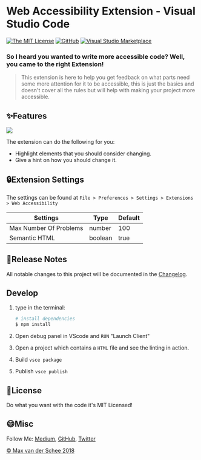 # Web Accessibility Extension - Visual Studio Code

[![The MIT License](https://flat.badgen.net/badge/license/MIT/orange)](http://opensource.org/licenses/MIT)
[![GitHub](https://flat.badgen.net/github/release/mvdschee/web-accessibility)](https://github.com/mvdschee/web-accessibility/releases)
[![Visual Studio Marketplace](https://flat.badgen.net/vs-marketplace/i/MaxvanderSchee.web-accessibility)](https://marketplace.visualstudio.com/items?itemName=MaxvanderSchee.web-accessibility)

### So I heard you wanted to write more accessible code? Well, you came to the right Extension!

> This extension is here to help you get feedback on what parts need some more attention for it to be accessible, this is just the basics and doesn't cover all the rules but will help with making your project more accessible.

## ✨Features

![](./web-accessibility.gif)

The extension can do the following for you:

-   Highlight elements that you should consider changing.
-   Give a hint on how you should change it.

## 🔒Extension Settings

The settings can be found at `File > Preferences > Settings > Extensions > Web Accessibility`

| Settings               | Type    | Default |
| ---------------------- | ------- | ------- |
| Max Number Of Problems | number  | 100     |
| Semantic HTML          | boolean | true    |

## 📝Release Notes

All notable changes to this project will be documented in the [Changelog](./CHANGELOG.md).

## Develop

1. type in the terminal:

    ```bash
    # install dependencies
    $ npm install
    ```

2. Open debug panel in VScode and `RUN` "Launch Client"

3. Open a project which contains a `HTML` file and see the linting in action.

4. Build `vsce package`

5. Publish `vsce publish`

## 💚License

Do what you want with the code it's MIT Licensed!

## 😄Misc

Follow Me: [Medium](https://medium.com/@maxvanderschee), [GitHub](https://github.com/mvdschee), [Twitter](https://twitter.com/maxvanderschee)

[© Max van der Schee 2018](https://maxvanderschee.nl)
